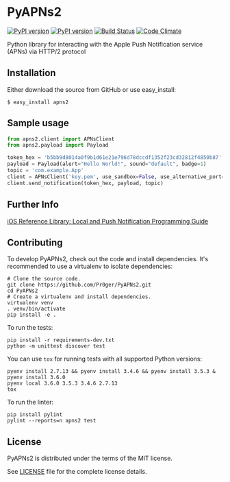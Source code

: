 # PyAPNs2

[![PyPI version](https://img.shields.io/pypi/v/apns2.svg)](https://pypi.python.org/pypi/apns2)
[![PyPI version](https://img.shields.io/pypi/pyversions/apns2.svg)](https://pypi.python.org/pypi/apns2)
[![Build Status](https://img.shields.io/travis/Pr0Ger/PyAPNs2.svg)](https://travis-ci.org/Pr0Ger/PyAPNs2)
[![Code Climate](https://img.shields.io/codeclimate/github/Pr0Ger/PyAPNs2.svg)](https://codeclimate.com/github/Pr0Ger/PyAPNs2)

Python library for interacting with the Apple Push Notification service (APNs) via HTTP/2 protocol

## Installation

Either download the source from GitHub or use easy_install:

    $ easy_install apns2

## Sample usage

```python
from apns2.client import APNsClient
from apns2.payload import Payload

token_hex = 'b5bb9d8014a0f9b1d61e21e796d78dccdf1352f23cd32812f4850b87'
payload = Payload(alert="Hello World!", sound="default", badge=1)
topic = 'com.example.App'
client = APNsClient('key.pem', use_sandbox=False, use_alternative_port=False)
client.send_notification(token_hex, payload, topic)
```

## Further Info

[iOS Reference Library: Local and Push Notification Programming Guide][a1]

## Contributing

To develop PyAPNs2, check out the code and install dependencies. It's recommended to use a virtualenv to isolate dependencies:
```shell
# Clone the source code.
git clone https://github.com/Pr0ger/PyAPNs2.git
cd PyAPNs2
# Create a virtualenv and install dependencies.
virtualenv venv
. venv/bin/activate
pip install -e .
```

To run the tests:
```shell
pip install -r requirements-dev.txt
python -m unittest discover test
```

You can use `tox` for running tests with all supported Python versions:
```shell
pyenv install 2.7.13 && pyenv install 3.4.6 && pyenv install 3.5.3 & pyenv install 3.6.0
pyenv local 3.6.0 3.5.3 3.4.6 2.7.13
tox
```

To run the linter:
```shell
pip install pylint
pylint --reports=n apns2 test
```

## License

PyAPNs2 is distributed under the terms of the MIT license.

See [LICENSE](LICENSE) file for the complete license details.

[a1]:https://developer.apple.com/library/content/documentation/NetworkingInternet/Conceptual/RemoteNotificationsPG/
